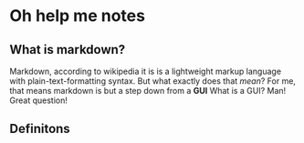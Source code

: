 # Oh help me notes
## What is markdown?
Markdown, according to wikipedia it is is a lightweight markup language with plain-text-formatting syntax.
But what exactly does that *mean*? For me, that means markdown is but a step down from a **GUI** What is a GUI? Man! Great question!

## Definitons 
###
